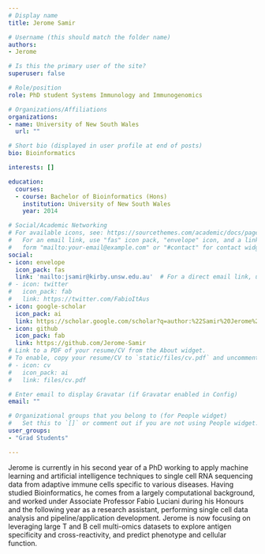 ```yaml
---
# Display name
title: Jerome Samir

# Username (this should match the folder name)
authors: 
- Jerome

# Is this the primary user of the site?
superuser: false

# Role/position
role: PhD student Systems Immunology and Immunogenomics

# Organizations/Affiliations
organizations:
- name: University of New South Wales
  url: ""

# Short bio (displayed in user profile at end of posts)
bio: Bioinformatics

interests: []

education:
  courses:
  - course: Bachelor of Bioinformatics (Hons)
    institution: University of New South Wales
    year: 2014

# Social/Academic Networking
# For available icons, see: https://sourcethemes.com/academic/docs/page-builder/#icons
#   For an email link, use "fas" icon pack, "envelope" icon, and a link in the
#   form "mailto:your-email@example.com" or "#contact" for contact widget.
social:
- icon: envelope
  icon_pack: fas
  link: 'mailto:jsamir@kirby.unsw.edu.au'  # For a direct email link, use "mailto:test@example.org".
# - icon: twitter
#   icon_pack: fab
#   link: https://twitter.com/FabioItAus
- icon: google-scholar
  icon_pack: ai
  link: https://scholar.google.com/scholar?q=author:%22Samir%20Jerome%22
- icon: github
  icon_pack: fab
  link: https://github.com/Jerome-Samir
# Link to a PDF of your resume/CV from the About widget.
# To enable, copy your resume/CV to `static/files/cv.pdf` and uncomment the lines below.
# - icon: cv
#   icon_pack: ai
#   link: files/cv.pdf

# Enter email to display Gravatar (if Gravatar enabled in Config)
email: ""

# Organizational groups that you belong to (for People widget)
#   Set this to `[]` or comment out if you are not using People widget.
user_groups:
- "Grad Students"

---
```


Jerome is currently in his second year of a PhD working to apply machine learning and artificial intelligence techniques to single cell RNA sequencing data from adaptive immune cells specific to various diseases. Having studied Bioinformatics, he comes from a largely computational background, and worked under Associate Professor Fabio Luciani during his Honours and the following year as a research assistant, performing single cell data analysis and pipeline/application development. Jerome is now focusing on leveraging large T and B cell multi-omics datasets to explore antigen specificity and cross-reactivity, and predict phenotype and cellular function.